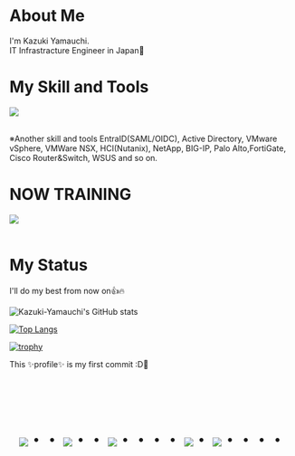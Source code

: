 # About Me

 I'm Kazuki Yamauchi.<br>
 IT Infrastracture Engineer in Japan👋

# My Skill and Tools

<img src="https://skillicons.dev/icons?i=windows,azure,powershell,aws,docker,linux,redhat,ubuntu" /> <br /><br />

  ※Another skill and tools
  EntraID(SAML/OIDC), Active Directory, VMware vSphere, VMWare NSX, HCI(Nutanix), NetApp, BIG-IP, Palo Alto,FortiGate, Cisco Router&Switch, WSUS and so on.
  
# NOW TRAINING

<img src="https://skillicons.dev/icons?i=kubernetes,docker,py,mysql,wordpress,vscode,github" /> <br /><br />

# My Status
I'll do my best from now on👍🔥

![Kazuki-Yamauchi's GitHub stats](https://github-readme-stats.vercel.app/api?username=kazukiyamauchivh&show_icons=true&theme=vue-dark)

[![Top Langs](https://github-readme-stats.vercel.app/api/top-langs/?username=kazukiyamauchivh&layout=compact&theme=vue-dark)](https://github.com/anuraghazra/github-readme-stats)

[![trophy](https://github-profile-trophy.vercel.app/?username=kazukiyamauchivh&theme=discord)](https://github.com/ryo-ma/github-profile-trophy)

This ✨profile✨ is my first commit :D🎉

<!--
# Connect with me:
<p align="left">
#<a href="https://twitter.com/[Foo]" target="blank"><img align="center" src="https://raw.githubusercontent.com/rahuldkjain/github-profile-readme-generator/master/src/images/icons/Social/twitter.svg" alt="[Foo]" height="30" width="40" /></a>
#<a href="[Foo_email]"><img src="https://img.shields.io/badge/Gmail-d14836?style=flat-square&logo=Gmail&logoColor=white&link=[Foo_email]"/></a>
</p>
-->

<!-- --------------------------------- :) ---------------------------------- -->

<br><br><br>

<div align="center">
    <h1>
        <img src="https://user-images.githubusercontent.com/44926913/175852850-3fb6c715-1856-41ff-8c1f-94ce3b03b458.gif">・・
        <img src="https://user-images.githubusercontent.com/44926913/175853109-f8850656-6704-4a8a-bee6-9aca154d929b.gif">・・
        <img src="https://user-images.githubusercontent.com/44926913/175853154-5449d974-975e-44a6-ab84-a86031265e40.gif">・・・・
        <img src="https://user-images.githubusercontent.com/44926913/175853109-f8850656-6704-4a8a-bee6-9aca154d929b.gif">・
        <img src="https://user-images.githubusercontent.com/44926913/175853154-5449d974-975e-44a6-ab84-a86031265e40.gif">・・・・
    </h1>
  </div>
<br><br><br>

<!--
**kazukiyamauchivh/kazukiyamauchivh** is a ✨ _special_ ✨ repository because its `README.md` (this file) appears on your GitHub profile.

Here are some ideas to get you started:

- 🔭 I’m currently working on ...
- 🌱 I’m currently learning ...
- 👯 I’m looking to collaborate on ...
- 🤔 I’m looking for help with ...
- 💬 Ask me about ...
- 📫 How to reach me: ...
- 😄 Pronouns: ...
- ⚡ Fun fact: ...
<!--
